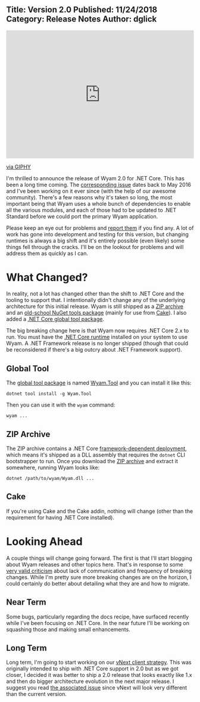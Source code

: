 Title: Version 2.0
Published: 11/24/2018
Category: Release Notes
Author: dglick
---
<div style="width:100%;height:0;padding-bottom:68%;position:relative;"><iframe src="https://giphy.com/embed/rl0FOxdz7CcxO" width="100%" height="100%" style="position:absolute" frameBorder="0" class="giphy-embed" allowFullScreen></iframe></div><p><a href="https://giphy.com/gifs/excited-ron-paul-its-happening-rl0FOxdz7CcxO">via GIPHY</a></p>

I'm thrilled to announce the release of Wyam 2.0 for .NET Core. This has been a long time coming. The [corresponding issue](https://github.com/Wyamio/Wyam/issues/300) dates back to May 2016 and I've been working on it ever since (with the help of our awesome community). There's a few reasons why it's taken so long, the most important being that Wyam uses a whole bunch of dependencies to enable all the various modules, and each of those had to be updated to .NET Standard before we could port the primary Wyam application.

Please keep an eye out for problems and [report them](https://github.com/Wyamio/Wyam/issues) if you find any. A lot of work has gone into development and testing for this version, but changing runtimes is always a big shift and it's entirely possible (even likely) some things fell through the cracks. I'll be on the lookout for problems and will address them as quickly as I can.

# What Changed?

In reality, not a lot has changed other than the shift to .NET Core and the tooling to support that. I intentionally didn't change any of the underlying architecture for this initial release. Wyam is still shipped as a [ZIP archive](https://github.com/Wyamio/Wyam/releases) and an [old-school NuGet tools package](https://www.nuget.org/packages/Wyam/) (mainly for use from [Cake](https://cakebuild.net/)). I also added a [.NET Core global tool package](https://www.nuget.org/packages/Wyam.Tool/).

The big breaking change here is that Wyam now requires .NET Core 2.x to run. You must have the [.NET Core runtime](https://www.microsoft.com/net/download) installed on your system to use Wyam. A .NET Framework release is no longer shipped (though that could be reconsidered if there's a big outcry about .NET Framework support).

## Global Tool

The [global tool package](https://docs.microsoft.com/en-us/dotnet/core/tools/global-tools) is named [Wyam.Tool](https://www.nuget.org/packages/Wyam.Tool/) and you can install it like this:

```
dotnet tool install -g Wyam.Tool
```

Then you can use it with the `wyam` command:

```
wyam ...
```

## ZIP Archive

The ZIP archive contains a .NET Core [framework-dependent deployment](https://docs.microsoft.com/en-us/dotnet/core/deploying/#framework-dependent-deployments-fdd), which means it's shipped as a DLL assembly that requires the `dotnet` CLI bootstrapper to run. Once you download the [ZIP archive](https://github.com/Wyamio/Wyam/releases) and extract it somewhere, running Wyam looks like:

```
dotnet /path/to/wyam/Wyam.dll ...
```

## Cake

If you're using Cake and the Cake addin, nothing will change (other than the requirement for having .NET Core installed).

# Looking Ahead

A couple things will change going forward. The first is that I'll start blogging about Wyam releases and other topics here. That's in response to some [very valid criticism](https://github.com/Wyamio/Wyam/issues/741) about lack of communication and frequency of breaking changes. While I'm pretty sure more breaking changes are on the horizon, I could certainly do better about detailing what they are and how to migrate.

## Near Term

Some bugs, particularly regarding the docs recipe, have surfaced recently while I've been focusing on .NET Core. In the near future I'll be working on squashing those and making small enhancements.

## Long Term

Long term, I'm going to start working on our [vNext client strategy](https://github.com/Wyamio/Wyam/issues/668). This was originally intended to ship with .NET Core support in 2.0 but as we got closer, I decided it was better to ship a 2.0 release that looks exactly like 1.x and then do bigger architecture evolution in the next major release. I suggest you read [the associated issue](https://github.com/Wyamio/Wyam/issues/668) since vNext will look very different than the current version.